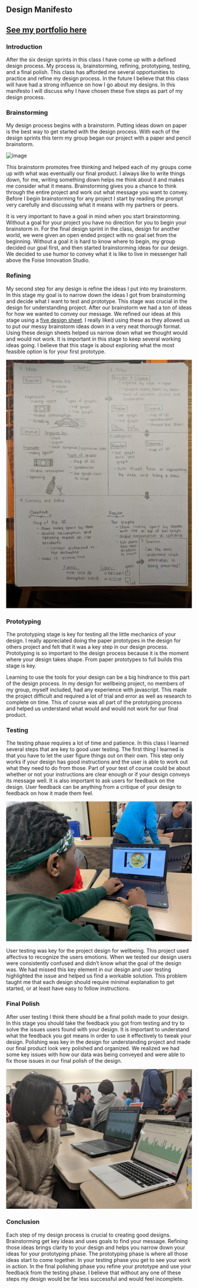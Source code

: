 ## Design Manifesto
## [See my portfolio here](https://elizabethkirschner.github.io/CS3041DesignManifesto/)
### Introduction
After the six design sprints in this class I have come up with a defined design process.  My process is, brainstorming, refining, prototyping, testing, and a final polish.  This class has afforded me several opportunities to practice and refine my design process.  In the future I believe that this class will have had a strong influence on how I go about my designs.  In this manifesto I will discuss why I have chosen these five steps as part of my design process.  

### Brainstorming

My design process begins with a brainstorm.  Putting ideas down on paper is the best way to get started with the design process.  With each of the design sprints this term my group began our project with a paper and pencil brainstorm.

![image](https://github.com/elizabethkirschner/CS3041DesignManifesto/blob/master/Image%20from%20iOS.jpg)

This brainstorm promotes free thinking and helped each of my groups come up with what was eventually our final product.  I always like to write things down, for me, writing something down helps me think about it and makes me consider what it means.   Brainstorming gives you a chance to think through the entire project and work out what message you want to convey.  Before I begin brainstorming for any project I start by reading the prompt very carefully and discussing what it means with my partners or peers.  

It is very important to have a goal in mind when you start brainstorming.  Without a goal for your project you have no direction for you to begin your brainstorm in.  For the final design sprint in the class, design for another world, we were given an open ended project with no goal set from the beginning.  Without a goal it is hard to know where to begin, my group decided our goal first, and then started brainstorming ideas for our design.  We decided to use humor to convey what it is like to live in messenger hall above the Foise Innovation Studio.  

### Refining
My second step for any design is refine the ideas I put into my brainstorm.  In this stage my goal is to narrow down the ideas I got from brainstorming and decide what I want to test and prototype.  This stage was crucial in the design for understanding project.  After our brainstorm we had a ton of ideas for how we wanted to convey our message.  We refined our ideas at this stage using a [five design sheet](http://fds.design/).  I really liked using these as they allowed us to put our messy brainstorm ideas down in a very neat thorough format.  Using these design sheets helped us narrow down what we thought would and would not work.   It is important in this stage to keep several working ideas going.  I believe that this stage is about exploring what the most feasible option is for your first prototype. 

![image](https://raw.githubusercontent.com/elizabethkirschner/CS3041DesignManifesto/master/IMG_20181116_232730.jpg)

### Prototyping

The prototyping stage is key for testing all the little mechanics of your design.  I really appreciated doing the paper prototypes in the design for others project and felt that it was a key step in our design process.  Prototyping is so important to the design process because it is the moment where your design takes shape.  From paper prototypes to full builds this stage is key.

Learning to use the tools for your design can be a big hindrance to this part of the design process.  In my design for wellbeing project, no members of my group, myself included, had any experience with javascript.  This made the project difficult and required a lot of trial and error as well as research to complete on time.  This of course was all part of the prototyping process and helped us understand what would and would not work for our final product.
	
### Testing
The testing phase requires a lot of time and patience.  In this class I learned several steps that are key to good user testing.  The first thing I learned is that you have to let the user figure things out on their own.  This step only works if your design has good instructions and the user is able to work out what they need to do from those.  Part of your test of course could be about whether or not your instructions are clear enough or if your design conveys its message well.  It is also important to ask users for feedback on the design.  User feedback can be anything from a critique of your design to feedback on how it made them feel. 

![image](https://raw.githubusercontent.com/elizabethkirschner/CS3041DesignManifesto/master/Image%20from%20iOS%20(2).jpg)

User testing was key for the project design for wellbeing.  This project used affectiva to recognize the users emotions.  When we tested our design users were consistently confused and didn’t know what the goal of the design was.  We had missed this key element in our design and user testing highlighted the issue and helped us find a workable solution.  This problem taught me that each design should require minimal explanation to get started, or at least have easy to follow instructions.

### Final Polish
After user testing I think there should be a final polish made to your design.  In this stage you should take the feedback you got from testing and try to solve the issues users found with your design.  It is important to understand what the feedback you got means in order to use it effectively to tweak your design.  Polishing was key in the design for understanding project and made our final product look very polished and organized. We realized we had some key issues with how our data was being conveyed and were able to fix those issues in our final polish of the design.

![image](https://raw.githubusercontent.com/elizabethkirschner/CS3041DesignManifesto/master/IMG_20181113_185818.jpg)

### Conclusion
Each step of my design process is crucial to creating good designs.  Brainstorming get key ideas and uses goals to find your message.  Refining those ideas brings clarity to your design and helps you narrow down your ideas for your prototyping phase.  The prototyping phase is where all those ideas start to come together.  In your testing phase you get to see your work in action.  In the final polishing phase you refine your prototype and use your feedback from the testing phase.  I believe that without any one of these steps my design would be far less successful and would feel incomplete.  
